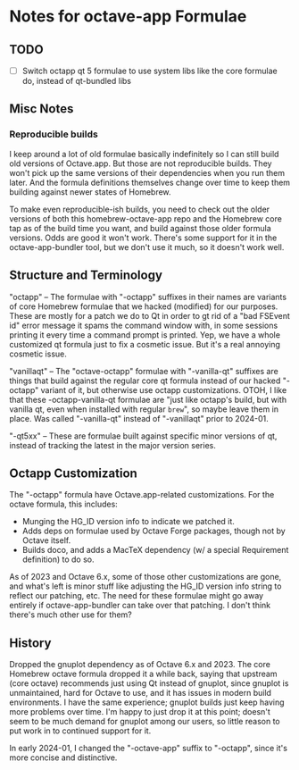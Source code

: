 # Notes for octave-app Formulae

## TODO

* [ ] Switch octapp qt 5 formulae to use system libs like the core formulae do, instead of qt-bundled libs

## Misc Notes

### Reproducible builds

I keep around a lot of old formulae basically indefinitely so I can still build old versions of Octave.app. But those are not reproducible builds. They won't pick up the same versions of their dependencies when you run them later. And the formula definitions themselves change over time to keep them building against newer states of Homebrew.

To make even reproducible-ish builds, you need to check out the older versions of both this homebrew-octave-app repo and the Homebrew core tap as of the build time you want, and build against those older formula versions. Odds are good it won't work. There's some support for it in the octave-app-bundler tool, but we don't use it much, so it doesn't work well.

## Structure and Terminology

"octapp" – The formulae with "-octapp" suffixes in their names are variants of core Homebrew formulae that we hacked (modified) for our purposes. These are mostly for a patch we do to Qt in order to gt rid of a "bad FSEvent id" error message it spams the command window with, in some sessions printing it every time a command prompt is printed. Yep, we have a whole customized qt formula just to fix a cosmetic issue. But it's a real annoying cosmetic issue.

"vanillaqt" – The "octave-octapp" formulae with "-vanilla-qt" suffixes are things that build against the regular core qt formula instead of our hacked "-octapp" variant of it, but otherwise use octapp customizations. OTOH, I like that these -octapp-vanilla-qt formulae are "just like octapp's build, but with vanilla qt, even when installed with regular `brew`", so maybe leave them in place. Was called "-vanilla-qt" instead of "-vanillaqt" prior to 2024-01.

"-qt5xx" – These are formulae built against specific minor versions of qt, instead of tracking the latest in the major version series.

## Octapp Customization

The "-octapp" formula have Octave.app-related customizations. For the octave formula, this includes:

* Munging the HG_ID version info to indicate we patched it.
* Adds deps on formulae used by Octave Forge packages, though not by Octave itself.
* Builds doco, and adds a MacTeX dependency (w/ a special Requirement definition) to do so.

As of 2023 and Octave 6.x, some of those other customizations are gone, and what's left is minor stuff like adjusting the HG_ID version info string to reflect our patching, etc. The need for these formulae might go away entirely if octave-app-bundler can take over that patching. I don't think there's much other use for them?

## History

Dropped the gnuplot dependency as of Octave 6.x and 2023. The core Homebrew octave formula dropped it a while back, saying that upstream (core octave) recommends just using Qt instead of gnuplot, since gnuplot is unmaintained, hard for Octave to use, and it has issues in modern build environments. I have the same experience; gnuplot builds just keep having more problems over time. I'm happy to just drop it at this point; doesn't seem to be much demand for gnuplot among our users, so little reason to put work in to continued support for it.

In early 2024-01, I changed the "-octave-app" suffix to "-octapp", since it's more concise and distinctive.
